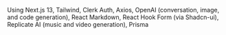 Using Next.js 13, Tailwind, Clerk Auth, Axios, OpenAI (conversation, image, and code generation), React Markdown, React Hook Form (via Shadcn-ui), Replicate AI (music and video generation), Prisma

